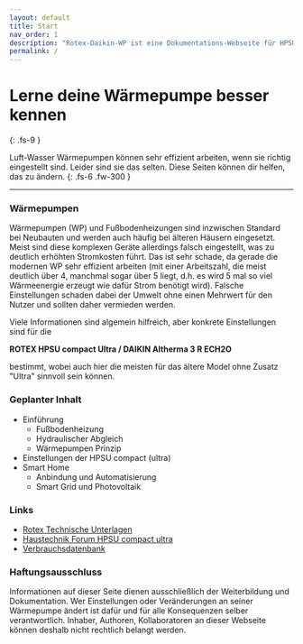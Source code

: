 ```yaml
---
layout: default
title: Start
nav_order: 1
description: "Rotex-Daikin-WP ist eine Dokumentations-Webseite für HPSU Compact Ultra Wärmepumpen Optimierung"
permalink: /
---
```


# Lerne deine Wärmepumpe besser kennen
{: .fs-9 }

Luft-Wasser Wärmepumpen können sehr effizient arbeiten, wenn sie richtig eingestellt sind.
Leider sind sie das selten. Diese Seiten können dir helfen, das zu ändern.
{: .fs-6 .fw-300 }
 
---


### Wärmepumpen

Wärmepumpen (WP) und Fußbodenheizungen sind inzwischen Standard bei Neubauten und werden auch häufig bei älteren Häusern eingesetzt. Meist sind diese komplexen Geräte allerdings falsch eingestellt, was zu deutlich erhöhten Stromkosten führt. Das ist sehr schade, da gerade die modernen WP sehr effizient arbeiten (mit einer Arbeitszahl, die meist deutlich über 4, manchmal sogar über 5 liegt, d.h. es wird 5 mal so viel Wärmeenergie erzeugt wie dafür Strom benötigt wird). Falsche Einstellungen schaden dabei der Umwelt ohne einen Mehrwert für den Nutzer und sollten daher vermieden werden. 

Viele Informationen sind algemein hilfreich, aber konkrete Einstellungen sind für die 

**ROTEX HPSU compact Ultra / DAIKIN Altherma 3 R ECH2O**

bestimmt, wobei auch hier die meisten für das ältere Model ohne Zusatz "Ultra" sinnvoll sein können. 

### Geplanter Inhalt

- Einführung
  - Fußbodenheizung
  - Hydraulischer Abgleich
  - Wärmepumpen Prinzip
- Einstellungen der HPSU compact (ultra)
- Smart Home
  - Anbindung und Automatisierung
  - Smart Grid und Photovoltaik


### Links

- [Rotex Technische Unterlagen](https://fachportal.rotex-heating.com/technische-unterlagen/archiv/rotex-hpsu-compact-ultra.html)
- [Haustechnik Forum HPSU compact ultra](https://www.haustechnikdialog.de/Forum/t/226662/ROTEX-HPSU-compact-Ultra-ab-2018-Erfahrungen-Optimierung)
- [Verbrauchsdatenbank](https://www.waermepumpen-verbrauchsdatenbank.de)


### Haftungsausschluss

Informationen auf dieser Seite dienen ausschließlich der Weiterbildung und Dokumentation. Wer Einstellungen oder Veränderungen an seiner Wärmepumpe ändert ist dafür und für alle Konsequenzen selber verantwortlich. Inhaber, Authoren, Kollaboratoren an dieser Webseite können deshalb nicht rechtlich belangt werden. 

